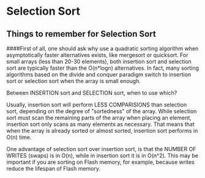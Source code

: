 # Selection Sort
## Things to remember for Selection Sort
####First of all, one should ask why use a quadratic sorting algorithm when asymptotically faster alternatives exists, like mergesort or quicksort. For small arrays (less than 20-30 elements), both insertion sort and selection sort are typically faster than the O(n*logn)  alternatives. In fact, many sorting algorithms based on the divide and conquer paradigm switch to insertion sort or selection sort  when the array is small enough.

Between INSERTION sort and SELECTION sort, when to use which?

Usually, insertion sort will perform LESS COMPARISIONS than selection sort, depending on the degree of "sortedness" of the array.  While selection sort must scan the remaining parts of the array when placing an element, insertion sort only scans as many elements as  necessary. That means that when the array is already sorted or almost sorted, insertion sort performs in O(n) time.

One advantage of selection sort over insertion sort, is that the NUMBER OF WRITES (swaps) is in O(n), while in insertion sort it is  in O(n^2). This may be important if you are sorting on Flash memory, for example, because writes reduce the lifespan of Flash memory.
